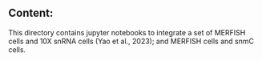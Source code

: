 ## Content:

This directory contains jupyter notebooks to integrate a set of MERFISH cells and 10X snRNA cells (Yao et al., 2023); and MERFISH cells and snmC cells. 
